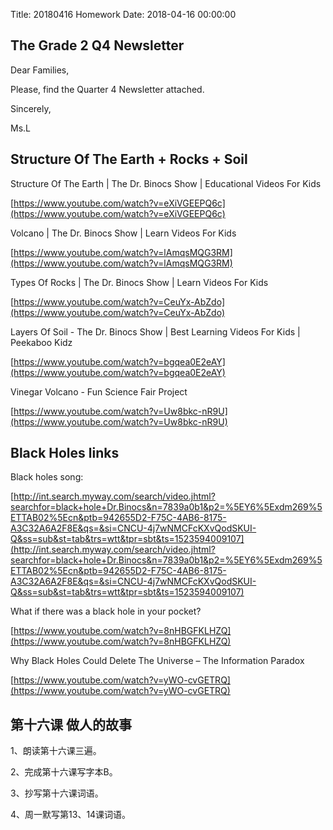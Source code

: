Title: 20180416 Homework
Date: 2018-04-16 00:00:00


## The Grade 2 Q4 Newsletter

Dear Families,



Please, find the Quarter 4 Newsletter attached.



Sincerely,

Ms.L

## Structure Of The Earth + Rocks + Soil

Structure Of The Earth | The Dr. Binocs Show | Educational Videos For Kids

[https://www.youtube.com/watch?v=eXiVGEEPQ6c](https://www.youtube.com/watch?v=eXiVGEEPQ6c)



Volcano | The Dr. Binocs Show | Learn Videos For Kids

[https://www.youtube.com/watch?v=lAmqsMQG3RM](https://www.youtube.com/watch?v=lAmqsMQG3RM)



Types Of Rocks | The Dr. Binocs Show | Learn Videos For Kids

[https://www.youtube.com/watch?v=CeuYx-AbZdo](https://www.youtube.com/watch?v=CeuYx-AbZdo)



Layers Of Soil - The Dr. Binocs Show | Best Learning Videos For Kids | Peekaboo Kidz

[https://www.youtube.com/watch?v=bgqea0E2eAY](https://www.youtube.com/watch?v=bgqea0E2eAY)



Vinegar Volcano - Fun Science Fair Project

[https://www.youtube.com/watch?v=Uw8bkc-nR9U](https://www.youtube.com/watch?v=Uw8bkc-nR9U)

## Black Holes links

Black holes song:

[http://int.search.myway.com/search/video.jhtml?searchfor=black+hole+Dr.Binocs&n=7839a0b1&p2=%5EY6%5Exdm269%5ETTAB02%5Ecn&ptb=942655D2-F75C-4AB6-8175-A3C32A6A2F8E&qs=&si=CNCU-4j7wNMCFcKXvQodSKUI-Q&ss=sub&st=tab&trs=wtt&tpr=sbt&ts=1523594009107](http://int.search.myway.com/search/video.jhtml?searchfor=black+hole+Dr.Binocs&n=7839a0b1&p2=%5EY6%5Exdm269%5ETTAB02%5Ecn&ptb=942655D2-F75C-4AB6-8175-A3C32A6A2F8E&qs=&si=CNCU-4j7wNMCFcKXvQodSKUI-Q&ss=sub&st=tab&trs=wtt&tpr=sbt&ts=1523594009107)





What if there was a black hole in your pocket?

[https://www.youtube.com/watch?v=8nHBGFKLHZQ](https://www.youtube.com/watch?v=8nHBGFKLHZQ)





Why Black Holes Could Delete The Universe – The Information Paradox

[https://www.youtube.com/watch?v=yWO-cvGETRQ](https://www.youtube.com/watch?v=yWO-cvGETRQ)

## 第十六课 做人的故事

1、朗读第十六课三遍。

2、完成第十六课写字本B。

3、抄写第十六课词语。

4、周一默写第13、14课词语。
